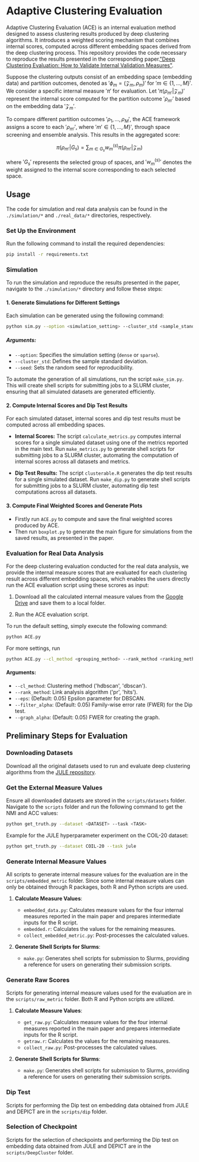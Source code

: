 
# Adaptive Clustering Evaluation
Adaptive Clustering Evaluation (ACE) is an internal evaluation method designed to assess clustering results produced by deep clustering algorithms. It introduces a weighted scoring mechanism that combines internal scores, computed across different embedding spaces derived from the deep clustering process. This repository provides the code necessary to reproduce the results presented in the corresponding paper.["Deep Clustering Evaluation: How to Validate Internal Validation Measures"](https://arxiv.org/abs/2403.14830).



Suppose the clustering outputs consist of an embedding space (embedding data) and partition outcomes, denoted as $'\phi_m = (\mathcal{Z}_m, \rho_m)'$ for $'m \in \{1, \dots, M\}'$. We consider a specific internal measure $'\pi'$ for evaluation. Let $'\pi(\rho_{m'} | \mathcal{Z}_m)'$ represent the internal score computed for the partition outcome $'\rho_{m'}'$ based on the embedding data $'\mathcal{Z}_m'$.  

To compare different partition outcomes $'\rho_1, \dots, \rho_M'$, the ACE framework assigns a score to each $'\rho_{m'}'$, where $'m' \in \{1, \dots, M\}'$, through space screening and ensemble analysis. This results in the aggregated score:  

```math
\pi(\rho_{m'} | G_s) = \sum_{m \in G_s} w^{(s)}_m \pi(\rho_{m'} | \mathcal{Z}_m)
```

where $'G_s'$ represents the selected group of spaces, and $'w^{(s)}_m'$ denotes the weight assigned to the internal score corresponding to each selected space.  

## Usage
The code for simulation and real data analysis can be found in the `./simulation/*` and `./real_data/*` directories, respectively.


### Set Up the Environment

Run the following command to install the required dependencies:

```bash
pip install -r requirements.txt
```


### Simulation
To run the simulation and reproduce the results presented in the paper, navigate to the `./simulation/*` directory and follow these steps:  

#### **1. Generate Simulations for Different Settings**  
Each simulation can be generated using the following command:  
```bash
python sim.py --option <simulation_setting> --cluster_std <sample_standard_deviation> --seed <random_seed> 
```  
##### **Arguments:**  
- `--option`: Specifies the simulation setting (`dense` or `sparse`).  
- `--cluster_std`: Defines the sample standard deviation.  
- `--seed`: Sets the random seed for reproducibility.  

To automate the generation of all simulations, run the script `make_sim.py`. This will create shell scripts for submitting jobs to a SLURM cluster, ensuring that all simulated datasets are generated efficiently.  

#### **2. Compute Internal Scores and Dip Test Results**  
For each simulated dataset, internal scores and dip test results must be computed across all embedding spaces.  

- **Internal Scores:**  The script `calculate_metrics.py` computes internal scores for a single simulated dataset using one of the metrics reported in the main text. Run `make_metrics.py` to generate shell scripts for submitting jobs to a SLURM cluster, automating the computation of internal scores across all datasets and metrics.

- **Dip Test Results:**  The script `clusterable.R` generates the dip test results for a single simulated dataset.  Run `make_dip.py` to generate shell scripts for submitting jobs to a SLURM cluster, automating dip test computations across all datasets.  

#### **3. Compute Final Weighted Scores and Generate Plots**  
- Firstly run `ACE.py` to compute and save the final weighted scores produced by ACE.  
- Then run `boxplot.py` to generate the main figure for simulations from the saved results, as presented in the paper.


### Evaluation for Real Data Analysis

For the deep clustering evaluation conducted for the real data analysis, we provide the internal measure scores that are evaluated for each clustering result across different embedding spaces, which enables the users directly run the ACE evaluation script using these scrores as input:

1. Download all the calculated internal measure values from the [Google Drive](https://drive.google.com/drive/folders/1-yXVE7O_DI7-6D8xeTFd0I2fD5tLmcoP?usp=sharing) and save them to a local folder.

2. Run the ACE evaluation script.

To run the default setting, simply execute the following command:

```bash
python ACE.py 
```
For more settings, run

```bash
python ACE.py --cl_method <grouping_method> --rank_method <ranking_method> --eps <dbscan_thresh> --filter_alpha <dip_fwer> --graph_alpha <graph_fwer>
```

#### Arguments:
- `--cl_method`: Clustering method ('hdbscan', 'dbscan').
- `--rank_method`: Link analysis algorithm ('pr', 'hits').
- `--eps`: (Default: 0.05) Epsilon parameter for DBSCAN.
- `--filter_alpha`: (Default: 0.05) Family-wise error rate (FWER) for the Dip test.
- `--graph_alpha`: (Default: 0.05) FWER for creating the graph.

## Preliminary Steps for Evaluation

### Downloading Datasets

Download all the original datasets used to run and evaluate deep clustering algorithms from the [JULE repository](https://github.com/jwyang/JULE.torch).

### Get the External Measure Values

Ensure all downloaded datasets are stored in the `scripts/datasets` folder. Navigate to the `scripts` folder and run the following command to get the NMI and ACC values:

```bash
python get_truth.py --dataset <DATASET> --task <TASK>
```

Example for the JULE hyperparameter experiment on the COIL-20 dataset:

```bash
python get_truth.py --dataset COIL-20 --task jule
```

### Generate Internal Measure Values

All scripts to generate internal measure values for the evaluation are in the `scripts/embedded_metric` folder. Since some internal measure values can only be obtained through R packages, both R and Python scripts are used.

1. **Calculate Measure Values**:
   - `embedded_data.py`: Calculates measure values for the four internal measures reported in the main paper and prepares intermediate inputs for the R script.
   - `embedded.r`: Calculates the values for the remaining measures.
   - `collect_embedded_metric.py`: Post-processes the calculated values.

2. **Generate Shell Scripts for Slurms**:
   - `make.py`: Generates shell scripts for submission to Slurms, providing a reference for users on generating their submission scripts.

### Generate Raw Scores

Scripts for generating internal measure values used for the evaluation are in the `scripts/raw_metric` folder. Both R and Python scripts are utilized.

1. **Calculate Measure Values**:
   - `get_raw.py`: Calculates measure values for the four internal measures reported in the main paper and prepares intermediate inputs for the R script.
   - `getraw.r`: Calculates the values for the remaining measures.
   - `collect_raw.py`: Post-processes the calculated values.

2. **Generate Shell Scripts for Slurms**:
   - `make.py`: Generates shell scripts for submission to Slurms, providing a reference for users on generating their submission scripts.

### Dip Test

Scripts for performing the Dip test on embedding data obtained from JULE and DEPICT are in the `scripts/dip` folder.

### Selection of Checkpoint

Scripts for the selection of checkpoints and performing the Dip test on embedding data obtained from JULE and DEPICT are in the `scripts/DeepCluster` folder.
